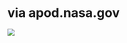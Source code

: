 <!--
id: 2859338
link: http://tumblr.atmos.org/post/2859338/via-apod-nasa-gov
slug: via-apod-nasa-gov
date: Sun Jun 03 2007 00:08:50 GMT-0700 (PDT)
publish: 2007-06-03
tags: 
title: via apod.nasa.gov
-->


via apod.nasa.gov
=================

![](http://25.media.tumblr.com/2859338_500.jpg)

